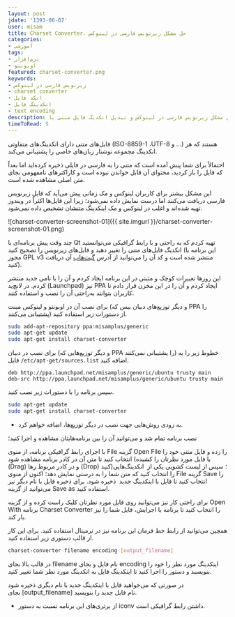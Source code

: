 ```yaml
---
layout: post
jdate: '1393-06-07'
user: misam
title: Charset Converter، حل مشکل زیرنویس فارسی در لینوکس
categories:
- آموزشی
tags:
- نرم‌افزار
- اوبونتو
featured: charset-converter.png
keywords:
- زیرنویس فارسی در لینوکس
- charset converter
- انکد فایل
- انکدینگ فایل
- text encoding
description: حل مشکل زیرنویس فارسی در لینوکس و تبدیل انکدیگ فایل متنی با Charset Converter
timeToRead: 5
---
```


فایل‌های متنی دارای انکدینگ‌های متفاوتی (ISO-8859-1 ،UTF-8 و ...) هستند که هر انکدینگ مجموعه نوشتار زبان‌های خاصی را پشتیبانی می‌کند.

احتمالاً برای شما پیش آمده است که متنی را به فارسی در فایلی ذخیره کرده‌اید اما بعداً که فایل را باز کردید، محتوای آن قابل خواندن نبوده است و کاراکترهای نامفهومی بجای متن اصلی مشاهده شده است.

این مشکل بیشتر برای کاربران لینوکس و مک زمانی پیش می‌آید که فایل زیرنویس فارسی دریافت می‌کنند اما درست نمایش داده نمی‌شود؛ زیرا این فایل‌ها اکثراً در ویندوز تهیه شده‌اند و اغلب در لینوکس و مک اینکدینگ متنشان تشخیص داده نمی‌شود.

![charset-converter-screenshot-01]({{ site.imgurl }}/charset-converter-screenshot-01.png)

چند وقت پیش برنامه‌ای با Qt تهیه کردم که به راحتی و با رابط گرافیکی می‌توانستید انکدیگ فایل‌های متنی را تغییر دهید و فایل‌های زیرنویس را تصحیح کنید (این برنامه با مجوز GPL v3 منتشر شده است و کد آن را می‌توانید از آدرس [گیت‌هاب](https://github.com/misamplus/charset-converter) آن دریافت کنید).

این روزها تغییرات کوچک و مثبتی در این برنامه ایجاد کردم و آن را با نامی جدید منتشر کردم. در لانچ‌پد (Launchpad) نیز PPA ایجاد کردم و آن را در این مخزن قرار دادم تا کاربران بتوانند به‌راحتی آن را نصب و استفاده کنند.

برای نصب آن در اوبونتو و لینوکس مینت (و دیگر توزیع‌های دبیان بیس که PPA را پشتیبانی می‌کنند) از دستورات زیر استفاده کنید.

```sh
sudo add-apt-repository ppa:misamplus/generic
sudo apt-get update
sudo apt-get install charset-converter
```

برای نصب در دبیان (و دیگر توزیع‌هایی که PPA را پشتیبانی نمی‌کنند) خطوط زیر را به فایل `/etc/apt-get/sources.list` اضافه کنید.

```
deb http://ppa.launchpad.net/misamplus/generic/ubuntu trusty main
deb-src http://ppa.launchpad.net/misamplus/generic/ubuntu trusty main
```

سپس برنامه را با دستورات زیر نصب کنید.

```sh
sudo apt-get update
sudo apt-get install charset-converter
```

* به زودی روش‌هایی جهت نصب در دیگر توزیع‌ها، اضافه خواهم کرد.

نصب برنامه تمام شد و می‌توانید آن را بین برنامه‌هایتان مشاهده و اجرا کنید؛

با اجرای رابط گرافیکی برنامه، از منوی File گزینه Open File را زده و فایل متنی خود را انتخاب کنید تا متن آن در کادر برنامه مشاهده شود (یا فایل مورد نظرتان را کشیده (Drag) و در کادر مربوط رها (Drop) کنید)؛ سپس از لیست کشویی یکی از  انکدینگ‌هایی را انتخاب کنید که متن شما را به درستی نمایش دهد؛ اکنون از منوی File گزینه Save را انتخاب کنید تا فایل با اینکدینگ جدید  ذخیره شود. برای ذخیره فایل با نام دیگر نیز می‌توانید از گزینه Save as استفاده کنید.

برای راحتی کار نیز می‌توانید روی فایل مورد نظرتان کلیک راست کرده و از گزینه Open With برنامه Charset Converter را انتخاب کنید تا برنامه با اجرایش، فایل شما را نیز بار کند.

همچین می‌توانید از رابط خط فرمان این برنامه نیز در ترمینال استفاده کنید. برای این کار از قالب دستوری زیر استفاده کنید.

```sh
charset-converter filename encoding [output_filename]
```

در قالب بالا بجای filename نام فایل و بجای encoding اینکدینگ مورد نظر را خود را بنویسید و دستور را اجرا کنید تا اینکدینگ فایل به انکدینگ مورد نظر شما تغییر کنید.

در صورتی که می‌خواهید فایل با اینکدینگ جدید با نام دیگری ذخیره شود بجای [output_filename] نام فایل جدید را بنویسید.

* از برتری‌های این برنامه نسبت به دستور iconv داشتن رابط گرافیکی است.
